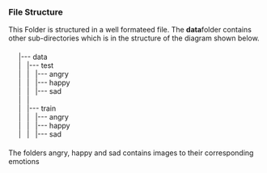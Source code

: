 <!DOCTYPE html>
<html lang="en">

<body>
    <h3>File Structure</h3>
    <div>This Folder is structured in a well formateed file. The <b>data</b>folder contains other sub-directories
        which is in the structure of the diagram shown below.
    </div>
    <div style="padding: 20px 0px 20px 20px;">
        |--- data <br>
        | &nbsp; |--- test <br>
        | &nbsp; | &nbsp; |--- angry <br>
        | &nbsp; | &nbsp; |--- happy <br>
        | &nbsp; | &nbsp; |--- sad <br>
        | &nbsp; | <br>
        | &nbsp; |--- train <br>
        | &nbsp; | &nbsp; |--- angry <br>
        | &nbsp; | &nbsp; |--- happy <br>
        | &nbsp; | &nbsp; |--- sad <br>
    </div>
    <div>
        The folders angry, happy and sad contains images to their corresponding emotions
    </div>
</body>

</html>